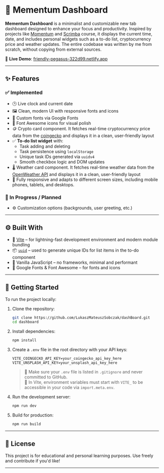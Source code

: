 # 🌄 Mementum Dashboard

**Mementum Dashboard** is a minimalist and customizable new tab dashboard designed to enhance your focus and productivity. Inspired by projects like [Momentum](https://momentumdash.com/) and [Scrimba](https://scrimba.com/home) course, it displays the current time, date, and includes personal widgets such as a to-do list, cryptocurrency price and weather updates. The entire codebase was written by me from scratch, without copying from external sources.


🔗 **Live Demo**: [friendly-pegasus-322d99.netlify.app](https://frolicking-tapioca-2db62f.netlify.app/)

---

## ✨ Features

### ✅ Implemented

-   🕒 Live clock and current date
-   🖼 Clean, modern UI with responsive fonts and icons
-   🎨 Custom fonts via Google Fonts
-   🧩 Font Awesome icons for visual polish
-   🪙 Crypto card component. It fetches real-time cryptocurrency price data from the [coingecko]([https://openweathermap.org/]https://www.coingecko.com/en/api) and displays it in a clean, user-friendly layout
-   ✅ **To-do list widget** with:
    -   Task adding and deleting
    -   Task persistence using `localStorage`
    -   Unique task IDs generated via `uuidv4`
    -   Smooth checkbox logic and DOM updates
-   🌡️ Weather card component. It fetches real-time weather data from the [OpenWeather API](https://openweathermap.org/) and displays it in a clean, user-friendly layout
-   📲 Fully responsive and adapts to different screen sizes, including mobile phones, tablets, and desktops.

### 🚧 In Progress / Planned

-   ⚙️ Customization options (backgrounds, user greeting, etc.)

---

## ⚙️ Built With

-   🔧 [Vite](https://vitejs.dev/) – for lightning-fast development environment and modern module bundling
-   📦 [`uuid`](https://www.npmjs.com/package/uuid) – used to generate unique IDs for list items in the to-do component
-   🧪 Vanilla JavaScript – no frameworks, minimal and performant
-   🎨 Google Fonts & Font Awesome – for fonts and icons

---

## 🚀 Getting Started

To run the project locally:

1. Clone the repository:

    ```bash
    git clone https://github.com/LukaszMateuszSobczak/dashBoard.git
    cd dashboard
    ```

2. Install dependencies:

    ```bash
    npm install
    ```

3. Create a `.env` file in the root directory with your API keys:

    ```env
    VITE_COINGECKO_API_KEY=your_coingecko_api_key_here
    VITE_UNSPLASH_API_KEY=your_unsplash_api_key_here
    ```

    > 🔐 Make sure your `.env` file is listed in `.gitignore` and never committed to GitHub.  
    > 📝 In Vite, environment variables must start with `VITE_` to be accessible in your code via `import.meta.env`.

4. Run the development server:

    ```bash
    npm run dev
    ```

5. Build for production:
    ```bash
    npm run build
    ```

---

## 📌 License

This project is for educational and personal learning purposes. Use freely and contribute if you'd like!

---
